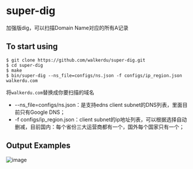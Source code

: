 # super-dig
加强版dig，可以扫描Domain Name对应的所有A记录

## To start using
```
$ git clone https://github.com/walkerdu/super-dig.git
$ cd super-dig
$ make
$ bin/super-dig --ns_file=configs/ns.json -f configs/ip_region.json walkerdu.com
```
将`walkerdu.com`替换成你要扫描的域名

- --ns_file=configs/ns.json：是支持edns client subnet的DNS列表，里面目前只有Google DNS；
- -f configs/ip_region.json：client subnet的ip地址列表，可以根据选择自动删减，目前国内：每个省份三大运营商都有一个，国外每个国家只有一个；

## Output Examples
![image](https://github.com/walkerdu/super-dig/assets/5126855/cbd4777e-4b8a-49b7-9784-4547902812e1)
